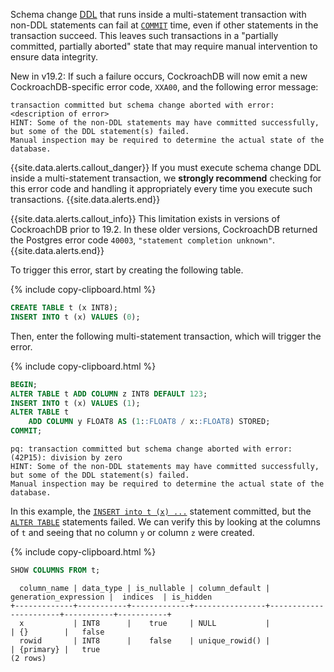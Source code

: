 Schema change [DDL](https://en.wikipedia.org/wiki/Data_definition_language#ALTER_statement) that runs inside a multi-statement transaction with non-DDL statements can fail at [`COMMIT`](commit-transaction.html) time, even if other statements in the transaction succeed.  This leaves such transactions in a "partially committed, partially aborted" state that may require manual intervention to ensure data integrity.

<span class="version-tag">New in v19.2:</span> If such a failure occurs, CockroachDB will now emit a new CockroachDB-specific error code, `XXA00`, and the following error message:

```
transaction committed but schema change aborted with error: <description of error>
HINT: Some of the non-DDL statements may have committed successfully, but some of the DDL statement(s) failed.
Manual inspection may be required to determine the actual state of the database.
```

{{site.data.alerts.callout_danger}}
If you must execute schema change DDL inside a multi-statement transaction, we **strongly recommend** checking for this error code and handling it appropriately every time you execute such transactions.
{{site.data.alerts.end}}

{{site.data.alerts.callout_info}}
This limitation exists in versions of CockroachDB prior to 19.2.  In these older versions, CockroachDB returned the Postgres error code `40003`, `"statement completion unknown"`.
{{site.data.alerts.end}}

To trigger this error, start by creating the following table.

{% include copy-clipboard.html %}
~~~ sql
CREATE TABLE t (x INT8);
INSERT INTO t (x) VALUES (0);
~~~

Then, enter the following multi-statement transaction, which will trigger the error.

{% include copy-clipboard.html %}
~~~ sql
BEGIN;
ALTER TABLE t ADD COLUMN z INT8 DEFAULT 123;
INSERT INTO t (x) VALUES (1);
ALTER TABLE t
	ADD COLUMN y FLOAT8 AS (1::FLOAT8 / x::FLOAT8) STORED;
COMMIT;
~~~

~~~
pq: transaction committed but schema change aborted with error: (42P15): division by zero
HINT: Some of the non-DDL statements may have committed successfully, but some of the DDL statement(s) failed.
Manual inspection may be required to determine the actual state of the database.
~~~

In this example, the [`INSERT into t (x) ...`](insert.html) statement committed, but the [`ALTER TABLE`](alter-table.html) statements failed.  We can verify this by looking at the columns of `t` and seeing that no column `y` or column `z` were created.

{% include copy-clipboard.html %}
~~~ sql
SHOW COLUMNS FROM t;
~~~

~~~
  column_name | data_type | is_nullable | column_default | generation_expression |  indices  | is_hidden  
+-------------+-----------+-------------+----------------+-----------------------+-----------+-----------+
  x           | INT8      |    true     | NULL           |                       | {}        |   false    
  rowid       | INT8      |    false    | unique_rowid() |                       | {primary} |   true     
(2 rows)
~~~
